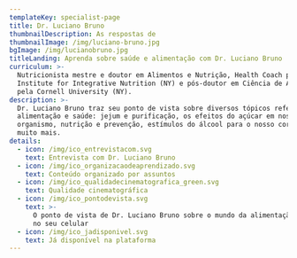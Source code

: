 ```yaml
---
templateKey: specialist-page
title: Dr. Luciano Bruno
thumbnailDescription: As respostas de
thumbnailImage: /img/luciano-bruno.jpg
bgImage: /img/lucianobruno.jpg
titleLanding: Aprenda sobre saúde e alimentação com Dr. Luciano Bruno
curriculum: >-
  Nutricionista mestre e doutor em Alimentos e Nutrição, Health Coach pelo
  Institute for Integrative Nutrition (NY) e pós-doutor em Ciência de Alimentos
  pela Cornell University (NY).
description: >-
  Dr. Luciano Bruno traz seu ponto de vista sobre diversos tópicos referentes à
  alimentação e saúde: jejum e purificação, os efeitos do açúcar em nosso
  organismo, nutrição e prevenção, estímulos do álcool para o nosso corpo e
  muito mais.
details:
  - icon: /img/ico_entrevistacom.svg
    text: Entrevista com Dr. Luciano Bruno
  - icon: /img/ico_organizacaodeaprendizado.svg
    text: Conteúdo organizado por assuntos
  - icon: /img/ico_qualidadecinematografica_green.svg
    text: Qualidade cinematográfica
  - icon: /img/ico_pontodevista.svg
    text: >-
      O ponto de vista de Dr. Luciano Bruno sobre o mundo da alimentação direto
      no seu celular
  - icon: /img/ico_jadisponivel.svg
    text: Já disponível na plataforma
---
```


